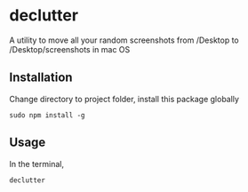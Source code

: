 # declutter

A utility to move all your random screenshots from /Desktop to /Desktop/screenshots in mac OS

## Installation

Change directory to project folder, install this package globally

```
sudo npm install -g
```

## Usage

In the terminal,

```
declutter
```
